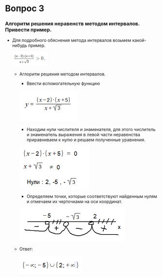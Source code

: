 # Вопрос 3

### Алгоритм решения неравенств методом интервалов. Привести пример.

- Для подробного обяснения метода интервалов возьмем какой-нибудь пример.

    ![Пример](/Math/Картинки/Вопрос_3/Пример.png)

    * Аглоритм решения методом интервалов.
        * Ввести вспомогательную функцию

        ![Пример](/Math/Картинки/Вопрос_3/Шаг_1.png)

        * Находим нули числителя и знаменателя, для этого числитель и знаменатель выражения в левой части неравенства приравниваем к нулю и решаем полученные уравнения.

        ![Пример](/Math/Картинки/Вопрос_3/Шаг_2.png)

        * Определяем точки, которые соответствуют найденным нулям и отмечаем их черточками на оси координат.

        ![Пример](/Math/Картинки/Вопрос_3/Шаг_3.png)

    * Ответ:

        ![Ответ](/Math/Картинки/Вопрос_3/Ответ.png)
